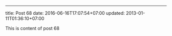---
title: Post 68
date: 2016-06-16T17:07:54+07:00
updated: 2013-01-11T01:36:10+07:00

This is content of post 68
